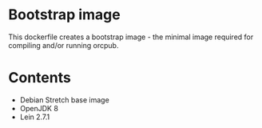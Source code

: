 # Bootstrap image
This dockerfile creates a bootstrap image - the minimal image required for compiling and/or running orcpub. 

# Contents
- Debian Stretch base image
- OpenJDK 8
- Lein 2.7.1
